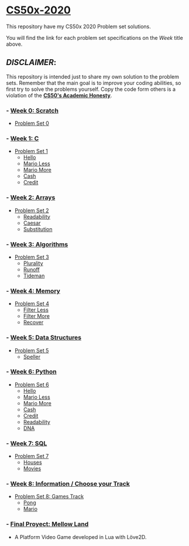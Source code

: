 # [CS50x-2020](https://cs50.harvard.edu/x/2020/)
This repository have my CS50x 2020 Problem set solutions.

You will find the link for each problem set specifications on the _Week_ title above.

## _DISCLAIMER_:

This repository is intended just to share my own solution to the problem sets. Remember that the main goal is to improve your coding abilities, so first try to solve the problems yourself. Copy the code form others is a violation of the [__CS50's Academic Honesty__](https://cs50.harvard.edu/x/2020/honesty/).

### - [Week 0: Scratch](https://cs50.harvard.edu/x/2020/psets/0/scratch/)
* [Problem Set 0](/pset0)

### - [Week 1: C](https://cs50.harvard.edu/x/2020/psets/1/)

* [Problem Set 1](/pset1)
    - [Hello](/pset1/hello)
    - [Mario Less](/pset1/mario1)
    - [Mario More](/pset1/mario2)
    - [Cash](/pset1/cash)
    - [Credit](/pset1/credit)

### - [Week 2: Arrays](https://cs50.harvard.edu/x/2020/psets/2/)

* [Problem Set 2](/pset2)
    - [Readability](/pset2/readability)
    - [Caesar](/pset2/caesar)
    - [Substitution](/pset2/substitution)

### - [Week 3: Algorithms](https://cs50.harvard.edu/x/2020/psets/3/)

* [Problem Set 3](/pset3)
    - [Plurality](/pset3/plurality)
    - [Runoff](/pset3/runoff)
    - [Tideman](/pset3/tideman)

### - [Week 4: Memory](https://cs50.harvard.edu/x/2020/psets/4/)

* [Problem Set 4](/pset4)
    - [Filter Less](/pset4/less/filter)
    - [Filter More](/pset4/more/filter)
    - [Recover](/pset4/recover)

### - [Week 5: Data Structures](https://cs50.harvard.edu/x/2020/psets/5/)

* [Problem Set 5](/pset5)
    - [Speller](/pset5/speller)

### - [Week 6: Python](https://cs50.harvard.edu/x/2020/psets/6/)

* [Problem Set 6](/pset6)
    - [Hello](/pset6/hello)
    - [Mario Less](/pset6/mario/less)
    - [Mario More](/pset6/mario/more)
    - [Cash](/pset6/cash)
    - [Credit](/pset6/credit)
    - [Readability](/pset6/readability)
    - [DNA](/pset6/dna)

### - [Week 7: SQL](https://cs50.harvard.edu/x/2020/psets/7/)

* [Problem Set 7](/pset7)
    - [Houses](/pset7/houses)
    - [Movies](/pset7/movies)

### - [Week 8: Information / Choose your Track](https://cs50.harvard.edu/x/2020/tracks/)

* [Problem Set 8: Games Track](https://cs50.harvard.edu/x/2020/tracks/games/)
    - [Pong](/GameTrack/pong)
    - [Mario](/GameTrack/mario)

### - [Final Proyect: Mellow Land]()
* A Platform Video Game developed in Lua with Löve2D.
